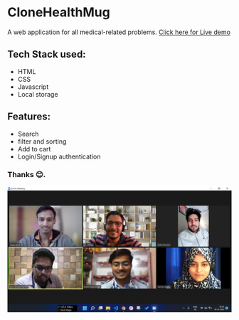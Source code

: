 # CloneHealthMug
A web application for all medical-related problems.
<a href="https://healthmugclone.netlify.app" target="_blank">Click here for Live demo</a>


## Tech Stack used:
<ul>
  <li>HTML</li>
  <li>CSS</li>
  <li>Javascript</li>
  <li>Local storage</li>
</ul>

## Features:
<ul>
  <li>Search</li>
  <li>filter and sorting</li>
  <li>Add to cart</li>
  <li>Login/Signup authentication</li>
</ul>

### Thanks 😊.

![UrbanOutfitters](/images/img.png)

<!-- ![UrbanOutfitters](/images/img2.png) -->
